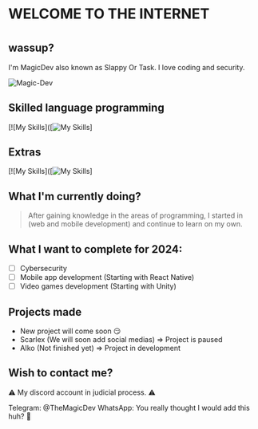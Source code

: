 # WELCOME TO THE INTERNET
#
## wassup?

I'm MagicDev also known as Slappy Or Task. I love coding and security.

<p align="left"> <img src="https://komarev.com/ghpvc/?username=TheM4g1cDev&label=Profile%20views&color=0e75b6&style=flat" alt="Magic-Dev" /> </p>

## Skilled language programming
[![My Skills]([![My Skills](https://skillicons.dev/icons?i=c,cs,cpp,py,pytorch,nodejs,nextjs,js,php,ruby,rust,discordjs&perline=3)]

## Extras
[![My Skills]([![My Skills](https://skillicons.dev/icons?i=discord,bots,eclipse,dotnet,mysql,mongodb,visualstudio,vscode,vue,windows,linux,kali&perline=3)]

## What I'm currently doing?
> After gaining knowledge in the areas of programming, I started in (web and mobile development) and continue to learn on my own.

## What I want to complete for 2024:
- [ ] Cybersecurity
- [ ] Mobile app development (Starting with React Native)
- [ ] Video games development (Starting with Unity)

## Projects made
- New project will come soon 😏
- Scarlex (We will soon add social medias) => Project is paused
- AIko (Not finished yet) => Project in development

## Wish to contact me?
⚠️ My discord account in judicial process. ⚠️

Telegram: @TheMagicDev
WhatsApp: You really thought I would add this huh? 🤣
